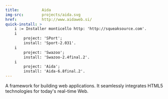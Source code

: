 ```yaml
---
title:          Aida
img-src:        projects/aida.svg
href:           http://www.aidaweb.si/
quick-install: >
	i := Installer monticello http: 'http://squeaksource.com'.
	i
		project: 'SPort';
		install: 'Sport-2.031'.
	i
		project: 'Swazoo';
		install: 'Swazoo-2.4final.2'.
	i
		project: 'Aida';
		install: 'Aida-6.8final.2'.
---
```

A framework for building web applications. It seamlessly integrates HTML5 technologies for today's real-time Web.
